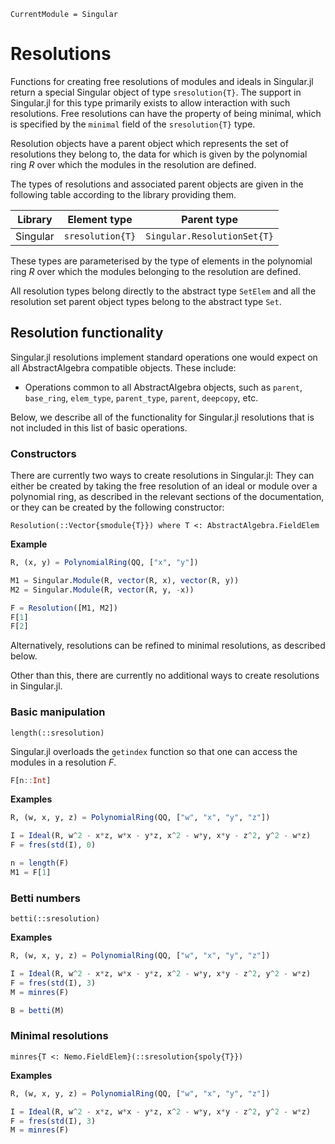 ```@meta
CurrentModule = Singular
```

# Resolutions

Functions for creating free resolutions of modules and ideals in Singular.jl return a
special Singular object of type `sresolution{T}`. The support in Singular.jl for this
type primarily exists to allow interaction with such resolutions. Free resolutions
can have the property of being minimal, which is specified by the `minimal` field of the
`sresolution{T}` type.

Resolution objects have a parent object which represents the set of resolutions they belong
to, the data for which is given by the polynomial ring $R$ over which the modules in the
resolution are defined.

The types of resolutions and associated parent objects are given in the following table
according to the library providing them.

 Library        | Element type     | Parent type
----------------|------------------|--------------------------
Singular        | `sresolution{T}` | `Singular.ResolutionSet{T}`

These types are parameterised by the type of elements in the polynomial ring $R$ over
which the modules belonging to the resolution are defined.

All resolution types belong directly to the abstract type `SetElem` and
all the resolution set parent object types belong to the abstract type `Set`.

## Resolution functionality

Singular.jl resolutions implement standard operations one would expect on all
AbstractAlgebra compatible objects.
These include:

 * Operations common to all AbstractAlgebra objects, such as `parent`, `base_ring`,
   `elem_type`, `parent_type`, `parent`, `deepcopy`, etc.

Below, we describe all of the functionality for Singular.jl resolutions that is not
included in this list of basic operations.

### Constructors

There are currently two ways to create resolutions in Singular.jl:
They can either be created by taking the free resolution of an ideal or module
over a polynomial ring, as described in the relevant sections of the
documentation, or they can be created by the following constructor:

```@docs
Resolution(::Vector{smodule{T}}) where T <: AbstractAlgebra.FieldElem
```

**Example**

```julia
R, (x, y) = PolynomialRing(QQ, ["x", "y"])

M1 = Singular.Module(R, vector(R, x), vector(R, y))
M2 = Singular.Module(R, vector(R, y, -x))

F = Resolution([M1, M2])
F[1]
F[2]
```

Alternatively, resolutions can be refined to minimal resolutions, as described below.

Other than this, there are currently no additional ways to create resolutions in
Singular.jl.

### Basic manipulation

```@docs
length(::sresolution)
```

Singular.jl overloads the `getindex` function so that one can access the modules in a
resolution $F$.

```julia
F[n::Int]
```

**Examples**

```julia
R, (w, x, y, z) = PolynomialRing(QQ, ["w", "x", "y", "z"])

I = Ideal(R, w^2 - x*z, w*x - y*z, x^2 - w*y, x*y - z^2, y^2 - w*z)
F = fres(std(I), 0)

n = length(F)
M1 = F[1]
```

### Betti numbers

```@docs
betti(::sresolution)
```

**Examples**

```julia
R, (w, x, y, z) = PolynomialRing(QQ, ["w", "x", "y", "z"])

I = Ideal(R, w^2 - x*z, w*x - y*z, x^2 - w*y, x*y - z^2, y^2 - w*z)
F = fres(std(I), 3)
M = minres(F)

B = betti(M)
```

### Minimal resolutions

```@docs
minres{T <: Nemo.FieldElem}(::sresolution{spoly{T}})
```

**Examples**

```julia
R, (w, x, y, z) = PolynomialRing(QQ, ["w", "x", "y", "z"])

I = Ideal(R, w^2 - x*z, w*x - y*z, x^2 - w*y, x*y - z^2, y^2 - w*z)
F = fres(std(I), 3)
M = minres(F)
```

